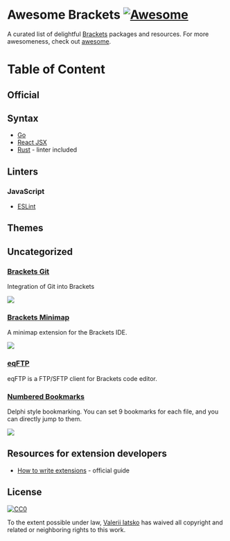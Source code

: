# Awesome Brackets [![Awesome](https://cdn.rawgit.com/sindresorhus/awesome/d7305f38d29fed78fa85652e3a63e154dd8e8829/media/badge.svg)](https://github.com/sindresorhus/awesome)

A curated list of delightful [Brackets](https://brackets.io/) packages and resources. For more awesomeness, check out [awesome](https://github.com/sindresorhus/awesome).

# Table of Content

## Official

## Syntax

- [Go](https://github.com/devinceble/brackets-go)
- [React JSX](https://github.com/apla/brackets-jsx)
- [Rust](https://github.com/rrandom/Brackets-Rust-IDE) - linter included

## Linters

### JavaScript

- [ESLint](https://github.com/fdecampredon/brackets-eslint)

## Themes

## Uncategorized

### [Brackets Git](https://github.com/zaggino/brackets-git)
Integration of Git into Brackets 

![](https://github.com/zaggino/brackets-git/raw/master/screenshots/history.jpg)

### [Brackets Minimap](https://github.com/zorgzerg/brackets-minimap)
A minimap extension for the Brackets IDE.

![](https://camo.githubusercontent.com/97d7f72a48c5dab39e44a4934918205cd324b9f7/68747470733a2f2f7261772e6769746875622e636f6d2f7a6f72677a6572672f627261636b6574732d6d696e696d61702f6d61737465722f627261636b6574732d6d696e696d61702e706e67)

### [eqFTP](http://equals182.github.io/eqFTP/)
eqFTP is a FTP/SFTP client for Brackets code editor.

### [Numbered Bookmarks](https://github.com/robcaa/numbered-bookmarks)
Delphi style bookmarking. You can set 9 bookmarks for each file, and you can directly jump to them.

![](https://github.com/robcaa/numbered-bookmarks/raw/master/howtouse.gif?raw=true)

## Resources for extension developers

* [How to write extensions](https://github.com/adobe/brackets/wiki/How-to-write-extensions) - official guide

## License

[![CC0](http://i.creativecommons.org/p/zero/1.0/88x31.png)](http://creativecommons.org/publicdomain/zero/1.0/)

To the extent possible under law, [Valerii Iatsko](http://codingbox.io) has waived all copyright and related or neighboring rights to this work.
